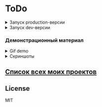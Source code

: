 # ToDo

<details>
  <summary>Запуск production-версии</summary>
   
   ```bash
   npm install && npm run build && npm install -g serve && serve -s build
   ```
   
   Откройте в браузере [localhost:5000][LocalhostProduction] и наслаждайтесь.
</details>

<details>
  <summary>Запуск dev-версии</summary>
    
    ```bash
       npm install && npm run start
    ```
    
   Откройте в браузере [localhost:3000][LocalhostDev] и наслаждайтесь.
</details>

### Демонстрационный материал

<details>
  <summary>Gif demo</summary>
  
  ![demo][Demo]
</details>

<details>
  <summary>Скриншоты</summary>
  
  ![screen 1][Screen1]
  ![screen 2][Screen2]
  ![screen 3][Screen3]
  ![screen 4][Screen4]
  ![screen 5][Screen5]
  ![screen 6][Screen6]
  ![screen 7][Screen7]
  ![screen 8][Screen8]
</details>

## [Список всех моих проектов][ListAllMyProject]

[ListAllMyProject]:<https://github.com/iebrosalin/all_public_projects>

License
----
MIT

[Demo]:<https://github.com/iebrosalin/public_web/blob/frontend/react/bura/todo/descriptions/gif/demo.gif>

[LocalhostDev]:<http://localhost:3000>
[LocalhostProduction]:<http://localhost:5000>

[Screen1]:<https://github.com/iebrosalin/public_web/blob/frontend/react/bura/todo/descriptions/screens/1.png>
[Screen2]:<https://github.com/iebrosalin/public_web/blob/frontend/react/bura/todo/descriptions/screens/2.png>
[Screen3]:<https://github.com/iebrosalin/public_web/blob/frontend/react/bura/todo/descriptions/screens/3.png>
[Screen4]:<https://github.com/iebrosalin/public_web/blob/frontend/react/bura/todo/descriptions/screens/4.png>
[Screen5]:<https://github.com/iebrosalin/public_web/blob/frontend/react/bura/todo/descriptions/screens/5.png>
[Screen6]:<https://github.com/iebrosalin/public_web/blob/frontend/react/bura/todo/descriptions/screens/6.png>
[Screen7]:<https://github.com/iebrosalin/public_web/blob/frontend/react/bura/todo/descriptions/screens/7.png>
[Screen8]:<https://github.com/iebrosalin/public_web/blob/frontend/react/bura/todo/descriptions/screens/8.png>

